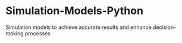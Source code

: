 # Simulation-Models-Python
Simulation models to achieve accurate results and enhance decision-making processes
